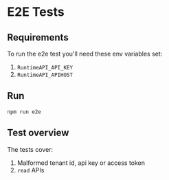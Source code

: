 # E2E Tests

## Requirements

To run the e2e test you'll need these env variables set:

  1. `RuntimeAPI_API_KEY`
  2. `RuntimeAPI_APIHOST`

## Run

`npm run e2e`

## Test overview

The tests cover:

1. Malformed tenant id, api key or access token
2. `read` APIs
